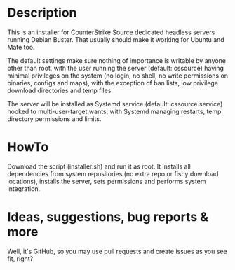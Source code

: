 # Description
This is an installer for CounterStrike Source dedicated headless servers running
Debian Buster. That usually should make it working for Ubuntu and Mate too.

The default settings make sure nothing of importance is writable by anyone other than root, with the user running the server (default: cssource) having minimal privileges on the system (no login, no shell, no write permissions on binaries, configs and maps), with the exception of ban lists, low privilege download directories and temp files. 

The server will be installed as Systemd service (default: cssource.service) hooked to multi-user-target.wants, with Systemd managing restarts, temp directory permissions and limits.

# HowTo
Download the script (installer.sh) and run it as root. It installs all dependencies from system repositories (no extra repo or fishy download locations), installs the server, sets permissions and performs system integration.

# Ideas, suggestions, bug reports & more
Well, it's GitHub, so you may use pull requests and create issues as you see fit, right?

